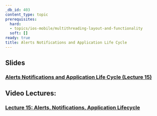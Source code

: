 ```yaml
---
_db_id: 403
content_type: topic
prerequisites:
  hard:
  - topics/ios-mobile/multithreading-layout-and-functionality
  soft: []
ready: true
title: Alerts Notifications and Application Life Cycle
---
```


## Slides

### [Alerts Notifications and Application Life Cycle (Lecture 15)](Lecture%2015%20Slides.pdf)

## Video Lectures:

### [Lecture 15: Alerts, Notifications, Application Lifecycle](https://www.youtube.com/watch?v=K1tmZhuuyt0&list=PLPA-ayBrweUzGFmkT_W65z64MoGnKRZMq&index=17)